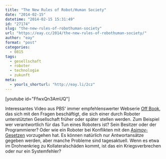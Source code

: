 ```yaml
---
title: "The New Rules of Robot/Human Society"
date: "2014-02-15"
datetime: "2014-02-15 15:31:49"
id: "27174"
slug: "the-new-rules-of-robothuman-society"
url: "https://eay.cc/2014/the-new-rules-of-robothuman-society/"
author: "eay"
format: "post"
categories:
  - 0815
tags:
  - gesellschaft
  - roboter
  - technologie
  - zukunft
meta:
  - yourls_shorturl: "http://eay.li/2cz"
---
```


\[youtube id="FfwxQn3AmUQ"\]

Interessantes Video aus PBS' immer empfehlenswerter Webserie [Off Book](https://www.youtube.com/user/PBSoffbook), das sich mit den Fragen beschäftigt, die sich einer durch Roboter unterstützten Gesellschaft früher oder später stellen werden. Zum Beispiel wer verantwortlich für das Tun eines Roboters ist? Sein Besitzer oder der Programmierer? Oder wie ein Roboter bei Konflikten mit den [Asimov-Gesetzen](https://de.wikipedia.org/wiki/Robotergesetze) vorzugehen hat. Es können natürlich nur Antwortansätze gegeben werden, aber manche Probleme sind tagesaktuell. Wenn es etwa im Drohnenkrieg zu Kollateralschäden kommt, ist das ein Kriegsverbrechen oder nur ein Systemfehler?
